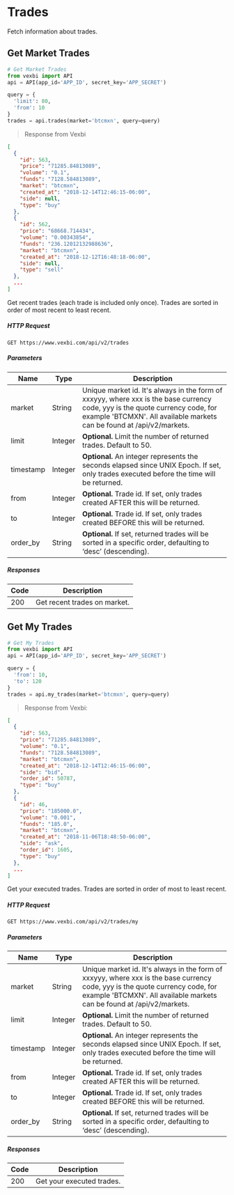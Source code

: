 # Trades

Fetch information about trades.

## Get Market Trades

```python
# Get Market Trades
from vexbi import API
api = API(app_id='APP_ID', secret_key='APP_SECRET')

query = {
  'limit': 80,
  'from': 10
}
trades = api.trades(market='btcmxn', query=query)
```
> Response from Vexbi
```json
[
  {
    "id": 563,
    "price": "71285.84813089",
    "volume": "0.1",
    "funds": "7128.584813089",
    "market": "btcmxn",
    "created_at": "2018-12-14T12:46:15-06:00",
    "side": null,
    "type": "buy"
  },
  {
    "id": 562,
    "price": "68668.714434",
    "volume": "0.00343854",
    "funds": "236.12012132988636",
    "market": "btcmxn",
    "created_at": "2018-12-12T16:48:18-06:00",
    "side": null,
    "type": "sell"
  },
  ...
]
```

Get recent trades (each trade is included only once). Trades are sorted in order of most recent to least recent.

##### HTTP Request
`GET https://www.vexbi.com/api/v2/trades`

##### Parameters

| Name | Type | Description |
| ---- | ---- | ----------- |
| market | String | Unique market id. It's always in the form of xxxyyy, where xxx is the base currency code, yyy is the quote currency code, for example 'BTCMXN'. All available markets can be found at /api/v2/markets. |
| limit | Integer | **Optional.** Limit the number of returned trades. Default to 50. |
| timestamp | Integer | **Optional.** An integer represents the seconds elapsed since UNIX Epoch. If set, only trades executed before the time will be returned. |
| from | Integer | **Optional.** Trade id. If set, only trades created AFTER this will be returned. |
| to | Integer | **Optional.** Trade id. If set, only trades created BEFORE this will be returned. |
| order_by | String | **Optional.** If set, returned trades will be sorted in a specific order, defaulting to ‘desc’ (descending). |

##### Responses

| Code | Description |
| ---- | ----------- |
| 200 | Get recent trades on market. |

## Get My Trades

```python
# Get My Trades
from vexbi import API
api = API(app_id='APP_ID', secret_key='APP_SECRET')

query = {
  'from': 10,
  'to': 120
}
trades = api.my_trades(market='btcmxn', query=query)
```

> Response from Vexbi:

```json
[
  {
    "id": 563,
    "price": "71285.84813089",
    "volume": "0.1",
    "funds": "7128.584813089",
    "market": "btcmxn",
    "created_at": "2018-12-14T12:46:15-06:00",
    "side": "bid",
    "order_id": 50787,
    "type": "buy"
  },
  {
    "id": 46,
    "price": "185000.0",
    "volume": "0.001",
    "funds": "185.0",
    "market": "btcmxn",
    "created_at": "2018-11-06T18:48:50-06:00",
    "side": "ask",
    "order_id": 1605,
    "type": "buy"
  },
  ...
]
```

Get your executed trades. Trades are sorted in order of most to least recent.

##### HTTP Request
`GET https://www.vexbi.com/api/v2/trades/my`

##### Parameters

| Name | Type | Description |
| ---- | ---- | ----------- |
| market | String | Unique market id. It's always in the form of xxxyyy, where xxx is the base currency code, yyy is the quote currency code, for example 'BTCMXN'. All available markets can be found at /api/v2/markets. |
| limit | Integer | **Optional.** Limit the number of returned trades. Default to 50. |
| timestamp | Integer | **Optional.** An integer represents the seconds elapsed since UNIX Epoch. If set, only trades executed before the time will be returned. |
| from | Integer | **Optional.** Trade id. If set, only trades created AFTER this will be returned. |
| to | Integer | **Optional.** Trade id. If set, only trades created BEFORE this will be returned. |
| order_by | String | **Optional.** If set, returned trades will be sorted in a specific order, defaulting to ‘desc’ (descending). |

##### Responses

| Code | Description |
| ---- | ----------- |
| 200 | Get your executed trades. |

